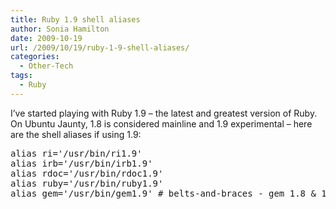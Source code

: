 ```yaml
---
title: Ruby 1.9 shell aliases
author: Sonia Hamilton
date: 2009-10-19
url: /2009/10/19/ruby-1-9-shell-aliases/
categories:
  - Other-Tech
tags:
  - Ruby
---
```

I&#8217;ve started playing with Ruby 1.9 &#8211; the latest and greatest version of Ruby. On Ubuntu Jaunty, 1.8 is considered mainline and 1.9 experimental &#8211; here are the shell aliases if using 1.9:

<pre>alias ri='/usr/bin/ri1.9'
alias irb='/usr/bin/irb1.9'
alias rdoc='/usr/bin/rdoc1.9'
alias ruby='/usr/bin/ruby1.9'
alias gem='/usr/bin/gem1.9' # belts-and-braces - gem 1.8 & 1.9 are the same version - 1.3.1</pre>

